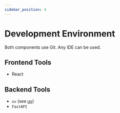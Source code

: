 ```yaml
---
sidebar_position: 4
---
```


# Development Environment

Both components use Git. Any IDE can be used.

## Frontend Tools

* React

## Backend Tools

* `uv` (see [uv](https://docs.astral.sh/uv/))
* `FastAPI`
